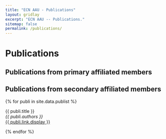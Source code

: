 ```yaml
---
title: "ECN AAU - Publications"
layout: gridlay
excerpt: "ECN AAU -- Publications."
sitemap: false
permalink: /publications/
---
```



# Publications

## Publications from primary affiliated members

## Publications from secondary affiliated members

{% for publi in site.data.publist %}

  {{ publi.title }} <br />
  <em>{{ publi.authors }} </em><br /><a href="{{ publi.link.url }}">{{ publi.link.display }}</a>

{% endfor %}
